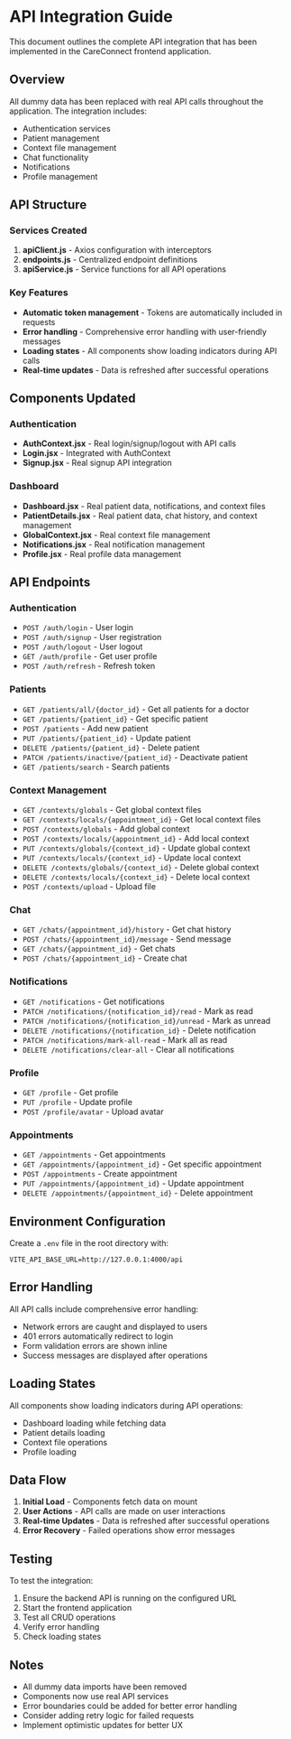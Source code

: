 # API Integration Guide

This document outlines the complete API integration that has been implemented in the CareConnect frontend application.

## Overview

All dummy data has been replaced with real API calls throughout the application. The integration includes:

- Authentication services
- Patient management
- Context file management
- Chat functionality
- Notifications
- Profile management

## API Structure

### Services Created

1. **apiClient.js** - Axios configuration with interceptors
2. **endpoints.js** - Centralized endpoint definitions
3. **apiService.js** - Service functions for all API operations

### Key Features

- **Automatic token management** - Tokens are automatically included in requests
- **Error handling** - Comprehensive error handling with user-friendly messages
- **Loading states** - All components show loading indicators during API calls
- **Real-time updates** - Data is refreshed after successful operations

## Components Updated

### Authentication
- **AuthContext.jsx** - Real login/signup/logout with API calls
- **Login.jsx** - Integrated with AuthContext
- **Signup.jsx** - Real signup API integration

### Dashboard
- **Dashboard.jsx** - Real patient data, notifications, and context files
- **PatientDetails.jsx** - Real patient data, chat history, and context management
- **GlobalContext.jsx** - Real context file management
- **Notifications.jsx** - Real notification management
- **Profile.jsx** - Real profile data management

## API Endpoints

### Authentication
- `POST /auth/login` - User login
- `POST /auth/signup` - User registration
- `POST /auth/logout` - User logout
- `GET /auth/profile` - Get user profile
- `POST /auth/refresh` - Refresh token

### Patients
- `GET /patients/all/{doctor_id}` - Get all patients for a doctor
- `GET /patients/{patient_id}` - Get specific patient
- `POST /patients` - Add new patient
- `PUT /patients/{patient_id}` - Update patient
- `DELETE /patients/{patient_id}` - Delete patient
- `PATCH /patients/inactive/{patient_id}` - Deactivate patient
- `GET /patients/search` - Search patients

### Context Management
- `GET /contexts/globals` - Get global context files
- `GET /contexts/locals/{appointment_id}` - Get local context files
- `POST /contexts/globals` - Add global context
- `POST /contexts/locals/{appointment_id}` - Add local context
- `PUT /contexts/globals/{context_id}` - Update global context
- `PUT /contexts/locals/{context_id}` - Update local context
- `DELETE /contexts/globals/{context_id}` - Delete global context
- `DELETE /contexts/locals/{context_id}` - Delete local context
- `POST /contexts/upload` - Upload file

### Chat
- `GET /chats/{appointment_id}/history` - Get chat history
- `POST /chats/{appointment_id}/message` - Send message
- `GET /chats/{appointment_id}` - Get chats
- `POST /chats/{appointment_id}` - Create chat

### Notifications
- `GET /notifications` - Get notifications
- `PATCH /notifications/{notification_id}/read` - Mark as read
- `PATCH /notifications/{notification_id}/unread` - Mark as unread
- `DELETE /notifications/{notification_id}` - Delete notification
- `PATCH /notifications/mark-all-read` - Mark all as read
- `DELETE /notifications/clear-all` - Clear all notifications

### Profile
- `GET /profile` - Get profile
- `PUT /profile` - Update profile
- `POST /profile/avatar` - Upload avatar

### Appointments
- `GET /appointments` - Get appointments
- `GET /appointments/{appointment_id}` - Get specific appointment
- `POST /appointments` - Create appointment
- `PUT /appointments/{appointment_id}` - Update appointment
- `DELETE /appointments/{appointment_id}` - Delete appointment

## Environment Configuration

Create a `.env` file in the root directory with:

```
VITE_API_BASE_URL=http://127.0.0.1:4000/api
```

## Error Handling

All API calls include comprehensive error handling:

- Network errors are caught and displayed to users
- 401 errors automatically redirect to login
- Form validation errors are shown inline
- Success messages are displayed after operations

## Loading States

All components show loading indicators during API operations:

- Dashboard loading while fetching data
- Patient details loading
- Context file operations
- Profile loading

## Data Flow

1. **Initial Load** - Components fetch data on mount
2. **User Actions** - API calls are made on user interactions
3. **Real-time Updates** - Data is refreshed after successful operations
4. **Error Recovery** - Failed operations show error messages

## Testing

To test the integration:

1. Ensure the backend API is running on the configured URL
2. Start the frontend application
3. Test all CRUD operations
4. Verify error handling
5. Check loading states

## Notes

- All dummy data imports have been removed
- Components now use real API services
- Error boundaries could be added for better error handling
- Consider adding retry logic for failed requests
- Implement optimistic updates for better UX
